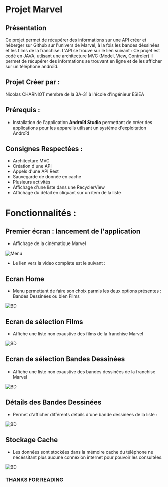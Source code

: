 # Projet Marvel
## Présentation

  Ce projet permet de récupérer des informations sur une API créer et héberger sur Github sur l'univers de Marvel, à la fois les bandes déssinées et les films de la franchise. 
  L'API se trouve sur le lien suivant : 
  Ce projet est codé en JAVA, utlisant une architecture MVC (Model, View, Controler) il permet de récupérer des informations se trouvant en ligne et de les afficher sur un téléphone androïd.
  

## Projet Créer par : 
Nicolas CHARNIOT membre de la 3A-31 à l'école d'ingénieur ESIEA

## Prérequis : 

- Installation de l'application **Androïd Studio** permettant de créer des applications pour les appareils utlisant un système d'exploitation Androïd

## Consignes Respectées :

- Architecture MVC
- Création d'une API
- Appels d'une API Rest
- Sauvegarde de donnée en cache
- Plusieurs activités
- Affichage d'une liste dans une RecyclerView
- Affichage du détail en cliquant sur un item de la liste

# Fonctionnalités : 

## Premier écran : lancement de l'application

- Affichage de la cinématique Marvel

![Menu](https://github.com/nicotkz97/Marvel/blob/master/image/video.PNG)

- Le lien vers la video complète est le suivant :



## Ecran Home

- Menu permettant de faire son choix parmis les deux options présentes : Bandes Dessinées ou bien Films

![BD](https://github.com/nicotkz97/Marvel/blob/master/image/menu_home.PNG)


## Ecran de sélection Films 
- Affiche une liste non exaustive des films de la franchise Marvel 

![BD](https://github.com/nicotkz97/Marvel/blob/master/image/film.PNG)

## Ecran de sélection Bandes Dessinées

- Affiche une liste non exaustive des bandes dessinées de la franchise Marvel

![BD](https://github.com/nicotkz97/Marvel/blob/master/image/bd.PNG)

## Détails des Bandes Dessinées 

- Permet d'afficher différents détails d'une bande déssinées de la liste : 

![BD](https://github.com/nicotkz97/Marvel/blob/master/image/bd_onClick.PNG)



## Stockage Cache

- Les données sont stockées dans la mémoire cache du téléphone ne nécéssitant plus aucune connexion internet pour pouvoir les consultées.

![BD](https://github.com/nicotkz97/Marvel/blob/master/image/no_internet.jpeg)







### THANKS FOR READING
